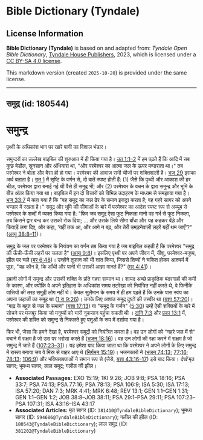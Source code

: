 # Bible Dictionary (Tyndale)

## License Information

**Bible Dictionary (Tyndale)** is based on and adapted from: _Tyndale Open Bible Dictionary_, [Tyndale House Publishers](https://tyndaleopenresources.com/), 2023, which is licensed under a [CC BY-SA 4.0 license](https://creativecommons.org/licenses/by-sa/4.0/legalcode.en).

This markdown version (created `2025-10-20`) is provided under the same license.



--------------------------------

## समुद्र (id: 180544)

समुन्द्र
========

पृथ्वी के अधिकांश भाग पर खारे पानी का विशाल भंडार।

समुन्दरों का उल्लेख बाइबिल की शुरुआत में ही किया गया है। [उत 1:1–2](https://ref.ly/Gen1:1-Gen1:2) में हम पढ़ते हैं कि आदि में सब कुछ बेडौल, सुनसान और अंधियारा था, "और परमेश्वर का आत्मा जल के ऊपर मण्डराता था।" तब परमेश्वर ने बोला और वैसा ही हो गया। परमेश्वर की आवाज़ सभी चीजों पर शक्तिशाली है। [भज 29](https://ref.ly/Ps29:1-Ps29:11) इसका अर्थ बताता है। [उत 1](https://ref.ly/Gen1:1-Gen1:31) में सृष्टि के वर्णन से, दो बातें स्पष्ट होती हैं: (1\) जैसे कि पृथ्वी और आकाश की हर चीज़, परमेश्वर द्वारा बनाई गई थी वैसे ही समुद्र भी; और (2\) परमेश्वर के वचन के द्वारा समुन्द्र और भूमि के बीच अंतर किया गया था। बाइबिल में इन दो विचारों को विभिन्न उदाहरण के माध्यम से समझाया गया है। [भज 33:7](https://ref.ly/Ps33:7) में कहा गया है कि "वह समुद्र का जल ढेर के समान इकट्ठा करता है; वह गहरे सागर को अपने भण्डार में रखता है।" समुद्र और भूमि की सीमाओं के बारे में परमेश्वर का आदेश स्पष्ट रूप से अय्यूब से परमेश्वर के शब्दों में व्यक्त किया गया है: "फिर जब समुद्र ऐसा फूट निकला मानो वह गर्भ से फूट निकला, तब किसने द्वार बन्द कर उसको रोक दिया; … और उसके लिये सीमा बाँधा और यह कहकर बेंड़े और किवाड़ें लगा दिए, और कहा, 'यहीं तक आ, और आगे न बढ़, और तेरी उमड़नेवाली लहरें यहीं थम जाएँ'?" ([अय्यू 38:8–11](https://ref.ly/Job38:8-Job38:11))।

समुद्र के जल पर परमेश्वर के नियंत्रण का वर्णन तब किया गया है जब बाइबिल कहती है कि परमेश्वर "समुद्र की ऊँची\-ऊँची लहरों पर चलता है" ([अय्यू 9:8](https://ref.ly/Job9:8))। इसलिए पृथ्वी पर अपने जीवन में, यीशु, परमेश्वर\-मनुष्य, झील पर चले ([मर 6:48](https://ref.ly/Mark6:48))। उन्होंने तूफान को भी शांत किया, जिससे शिष्यों ने चकित होकर आश्चर्य में पूछा, "यह कौन है, कि आँधी और पानी भी उसकी आज्ञा मानते हैं?" ([मर 4:41](https://ref.ly/Mark4:41))।

इब्रानी लोगों में समुन्द्र और उसकी शक्ति के प्रति गहरा सम्मान था। शायद अच्छे प्राकृतिक बंदरगाहों की कमी के कारण, और क्योंकि वे अपने इतिहास के अधिकांश समय तटरेखा को नियंत्रित नहीं करते थे, वे फिनीके वासियों की तरह समुद्री लोग नहीं थे। केवल सुलैमान के समय में ही हम पढ़ते हैं कि उनके पास स्वंय का अपना जहाजों का समूह था ([1 रा 9:26](https://ref.ly/1Kgs9:26))। उनके लिए अशांत समुद्र दुष्टों की तस्वीर था ([यशा 57:20](https://ref.ly/Isa57:20))। "बाढ़ के बहुत से जल के समान" ([यशा 17:13](https://ref.ly/Isa17:13)) या "समुद्र के गर्जन" ([5:30](https://ref.ly/Isa5:30)) उन्हें ऐसी शक्तियों के बारे में सोचने पर मजबूर किया जो मनुष्यों को भारी नुकसान पहुंचा सकती थी । [दानि 7:3](https://ref.ly/Dan7:3) और [प्रका 13:1](https://ref.ly/Rev13:1) में, परमेश्वर की शक्ति को समुन्द्र से निकलते हुए पशुओं के रूप में दर्शाया गया है।

फिर भी, जैसा कि हमने देखा है, परमेश्वर समुद्रों को नियंत्रित करता है। वह उन लोगों को "गहरे जल में से" बचाने में सक्षम है जो उस पर भरोसा करते हैं ([भजन 18:16](https://ref.ly/Ps18:16))। वह उन लोगों की रक्षा करने में सक्षम है जो समुन्द्र में जाते हैं ([107:23–31](https://ref.ly/Ps107:23-Ps107:31))। यह हमेशा याद किया जाता था कि परमेश्वर ने अपने लोगों के लिए समुन्द्र में रास्ता बनाया जब वे मिस्र से बाहर आए थे ([निर्गमन 15:19](https://ref.ly/Exod15:19))। भजनकारों ने ([भजन 74:13](https://ref.ly/Ps74:13); [77:16](https://ref.ly/Ps77:16); [78:13](https://ref.ly/Ps78:13); [106:9](https://ref.ly/Ps106:9)) और भविष्यवक्ताओं ने समान रूप से (जैसे, [यशा 43:16–17](https://ref.ly/Isa43:16-Isa43:17)) इसे याद किया। *देखें* मृत सागर; भूमध्य सागर; लाल समुद्र; गलील की झील।

* **Associated Passages:** EXO 15:19; 1KI 9:26; JOB 9:8; PSA 18:16; PSA 33:7; PSA 74:13; PSA 77:16; PSA 78:13; PSA 106:9; ISA 5:30; ISA 17:13; ISA 57:20; DAN 7:3; MRK 4:41; MRK 6:48; REV 13:1; GEN 1:1–GEN 1:31; GEN 1:1–GEN 1:2; JOB 38:8–JOB 38:11; PSA 29:1–PSA 29:11; PSA 107:23–PSA 107:31; ISA 43:16–ISA 43:17
* **Associated Articles:** मृत सागर (ID: `381410@TyndaleBibleDictionary`); भूमध्य सागर (ID: `594686@TyndaleBibleDictionary`); गलील की झील (ID: `180543@TyndaleBibleDictionary`); लाल समुद्र (ID: `381202@TyndaleBibleDictionary`)

